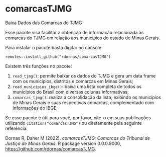 # comarcasTJMG
Baixa Dados das Comarcas do TJMG

Esse pacote visa facilitar a obtenção de informação relacionada às comarcas do TJMG em relação aos municípios do estado de Minas Gerais.

Para instalar o pacote basta digitar no console:

`remotes::install_github("rdornas/comarcasTJMG")`

Existem três funções no pacote:

1) `read_tjmg()`: permite baixar os dados do TJMG e gera um data frame com os municípios, distritos e comarcas em Minas Gerais;
2) `read_municipios_ibge()`: baixa uma lista completa de todos os municípios do Brasil com diversas colunas informativas;
3) `comarcas_tjmg()`: realiza a consolidação da lista, exibindo os municípios de Minas Gerais e suas respectivas comarcas, complementado com informações do IBGE;

Se esse pacote é útil para você, por favor, cite-o em suas publicações utilizando `citation("comarcasTJMG")` ou diretamente pela seguinte referência:


Dornas R, Daher M (2022). _comarcasTJMG:
  Comarcas do Tribunal de Justiça de Minas
  Gerais_. R package version 0.0.0.9000,
  <https://github.com/rdornas/comarcasTJMG>.
